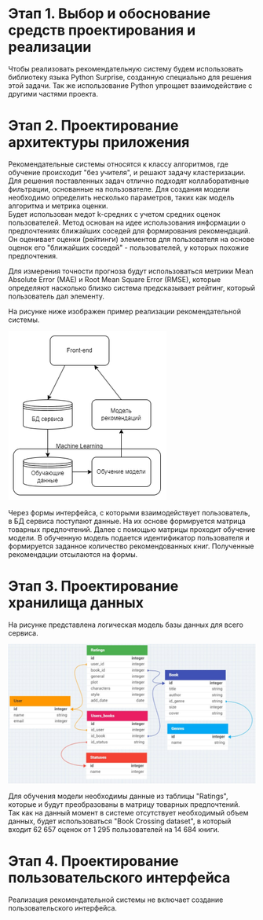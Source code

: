 # Этап 1. Выбор и обоснование средств проектирования и реализации  

Чтобы реализовать рекомендательную систему будем использовать библиотеку языка Python Surprise, созданную специально для решения этой задачи. Так же использование Python упрощает взаимодействие с другими частями проекта.

# Этап 2. Проектирование архитектуры приложения  

Рекомендательные системы относятся к классу алгоритмов, где обучение происходит "без учителя", и решают задачу кластеризации.  
Для решения поставленных задач отлично подходят коллаборативные фильтрации, основанные на пользователе. 
Для создания модели необходимо определить несколько параметров, таких как модель алгоритма и метрика оценки.  
Будет использован медот k-средних с учетом средних оценок пользователей. Метод основан на идее использования информации о предпочтениях ближайших соседей для формирования рекомендаций. Он оценивает оценки (рейтинги) элементов для пользователя на основе оценок его "ближайших соседей" - пользователей, у которых похожие предпочтения.

Для измерения точности прогноза будут использоваться метрики Mean Absolute Error (MAE) и Root Mean Square Error (RMSE), которые определяют насколько близко система предсказывает рейтинг, который пользователь дал элементу.

На рисунке ниже изображен пример реализации рекомендательной системы.  

![Архитектура сервиса](https://github.com/malivasileva/book-recommendation/blob/main/Анализ/img/architecture.png)

Через формы интерфейса, с которыми взаимодействует пользователь, в БД сервиса поступают данные. На их основе формируется матрица товарных предпочтений. Далее с помощью матрицы проходит обучение модели. В обученную модель подается идентификатор пользователя и формируется заданное количество рекомендованных книг. Полученные рекомендации отсылаются на формы. 

# Этап 3. Проектирование хранилища данных  

На рисунке представлена логическая модель базы данных для всего сервиса. 

![Логическая модель БД](https://github.com/malivasileva/book-recommendation/blob/main/Анализ/img/db_model.jpg)

Для обучения модели необходимы данные из таблицы "Ratings", которые и будут преобразованы в матрицу товарных предпочтений.  
Так как на данный момент в системе отсутствует необходимый объем данных, будет использоваться "Book Crossing dataset", в который входит 62 657 оценок от 1 295 пользователей на 14 684 книги. 

# Этап 4. Проектирование пользовательского интерфейса  

Реализация рекомендательной системы не включает создание пользовательского интерфейса.
